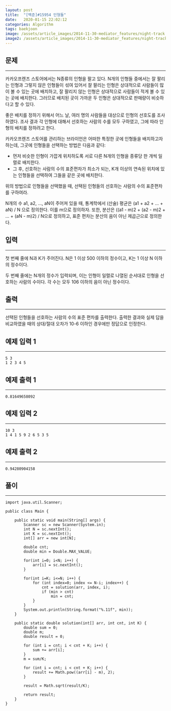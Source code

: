 ```yaml
---
layout: post
title:  "[백준]#15954 인형들"
date:   2020-01-15 22:02:12
categories: Algorithm
tags: baekjoon
image: /assets/article_images/2014-11-30-mediator_features/night-track.JPG
image2: /assets/article_images/2014-11-30-mediator_features/night-track-mobile.JPG
---
```

## 문제
---

카카오프렌즈 스토어에서는 N종류의 인형을 팔고 있다. N개의 인형들 중에서는 잘 팔리는 인형과 그렇지 않은 인형들이 섞여 있어서 잘 팔리는 인형은 상대적으로 사람들이 많이 볼 수 있는 곳에 배치하고, 잘 팔리지 않는 인형은 상대적으로 사람들이 적게 볼 수 있는 곳에 배치한다. 그러므로 배치된 곳이 가까운 두 인형은 상대적으로 판매량이 비슷하다고 할 수 있다.

좋은 배치를 정하기 위해서 어느 날, 여러 명의 사람들을 대상으로 인형의 선호도를 조사하였다. 조사 결과 각 인형에 대해서 선호하는 사람의 수를 모두 구하였고, 그에 따라 인형의 배치를 정하려고 한다.

카카오프렌즈 스토어를 관리하는 브라이언은 어떠한 특정한 곳에 인형들을 배치하고자 하는데, 그곳에 인형들을 선택하는 방법은 다음과 같다:

* 먼저 비슷한 인형이 가깝게 위치하도록 서로 다른 N개의 인형을 종류당 한 개씩 일렬로 배치한다.
* 그 후, 선호하는 사람의 수의 표준편차가 최소가 되는, K개 이상의 연속된 위치에 있는 인형들을 선택하여 그들을 같은 곳에 배치한다.

위의 방법으로 인형들을 선택했을 때, 선택된 인형들의 선호하는 사람의 수의 표준편차를 구하여라.

N개의 수 a1, a2, …, aN이 주어져 있을 때, 통계학에서 (산술) 평균은 (a1 + a2 + … + aN) / N 으로 정의한다. 이를 m으로 정의하자. 또한, 분산은 ((a1 - m)2 + (a2 - m)2 + … + (aN - m)2) / N으로 정의하고, 표준 편차는 분산의 음이 아닌 제곱근으로 정의한다.

## 입력
---

첫 번째 줄에 N과 K가 주어진다. N은 1 이상 500 이하의 정수이고, K는 1 이상 N 이하의 정수이다.

두 번째 줄에는 N개의 정수가 입력되며, 이는 인형이 일렬로 나열된 순서대로 인형을 선호하는 사람의 수이다. 각 수는 모두 106 이하의 음이 아닌 정수이다.

## 출력
---

선택된 인형들을 선호하는 사람의 수의 표준 편차를 출력한다. 출력한 결과와 실제 답을 비교하였을 때의 상대/절대 오차가 10-6 이하인 경우에만 정답으로 인정한다.

## 예제 입력 1 
---

```
5 3
1 2 3 4 5
```

## 예제 출력 1 
---

```
0.81649658092
```

## 예제 입력 2
---

```
10 3
1 4 1 5 9 2 6 5 3 5
```

## 예제 출력 2
---

```
0.94280904158
```

## 풀이
---

```
import java.util.Scanner;

public class Main {

    public static void main(String[] args) {
	    Scanner sc = new Scanner(System.in);
	    int N = sc.nextInt();
	    int K = sc.nextInt();
	    int[] arr = new int[N];

	    double cnt;
	    double min = Double.MAX_VALUE;

	    for(int i=0; i<N; i++) {
	        arr[i] = sc.nextInt();
        }

	    for(int i=K; i<=N; i++) {
            for (int index=0; index <= N-i; index++) {
                cnt = solution(arr, index, i);
                if (min > cnt)
                    min = cnt;
            }
        }
	    System.out.println(String.format("%.11f", min));
    }

    public static double solution(int[] arr, int cnt, int K) {
        double sum = 0;
        double m;
        double result = 0;

        for (int i = cnt; i < cnt + K; i++) {
            sum += arr[i];
        }
        m = sum/K;

        for (int i = cnt; i < cnt + K; i++) {
            result += Math.pow((arr[i] - m), 2);
        }

        result = Math.sqrt(result/K);

        return result;
    }
}
```
